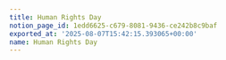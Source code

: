 ```yaml
---
title: Human Rights Day
notion_page_id: 1edd6625-c679-8081-9436-ce242b8c9baf
exported_at: '2025-08-07T15:42:15.393065+00:00'
name: Human Rights Day
---
```


